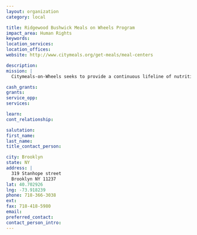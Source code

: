 ```yaml
---
layout: organization
category: local

title: Ridgewood Bushwick Meals on Wheels Program
impact_area: Human Rights
keywords: 
location_services: 
location_offices: 
website: http://www.citymeals.org/get-meals/meal-centers

description: 
mission: |
  Citymeals-on-Wheels seeks to provide a continuous lifeline of nutritious food and human company to home-bound elderly New Yorkers in need, thereby helping them to live with dignity in their own familiar homes and communities.

cash_grants: 
grants: 
service_opp: 
services: 

learn: 
cont_relationship: 

salutation: 
first_name: 
last_name: 
title_contact_person: 

city: Brooklyn
state: NY
address: |
  319 Stanhope street     
  Brooklyn NY 11237
lat: 40.702926
lng: -73.918239
phone: 718-366-3038
ext: 
fax: 718-418-5980
email: 
preferred_contact: 
contact_person_intro: 
---
```

